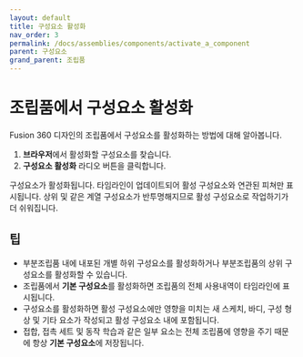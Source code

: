 ```yaml
---
layout: default
title: 구성요소 활성화
nav_order: 3
permalink: /docs/assemblies/components/activate_a_component
parent: 구성요소
grand_parent: 조립품
---
```

조립품에서 구성요소 활성화
==============

Fusion 360 디자인의 조립품에서 구성요소를 활성화하는 방법에 대해 알아봅니다.

1.  **브라우저**에서 활성화할 구성요소를 찾습니다.
2.  **구성요소 활성화** 라디오 버튼을 클릭합니다.

구성요소가 활성화됩니다. 타임라인이 업데이트되어 활성 구성요소와 연관된 피쳐만 표시됩니다. 상위 및 같은 계열 구성요소가 반투명해지므로 활성 구성요소로 작업하기가 더 쉬워집니다.

팁
-

*   부분조립품 내에 내포된 개별 하위 구성요소를 활성화하거나 부분조립품의 상위 구성요소를 활성화할 수 있습니다.
*   조립품에서 **기본 구성요소**를 활성화하면 조립품의 전체 사용내역이 타임라인에 표시됩니다.
*   구성요소를 활성화하면 활성 구성요소에만 영향을 미치는 새 스케치, 바디, 구성 형상 및 기타 요소가 작성되고 활성 구성요소 내에 포함됩니다.
*   접합, 접촉 세트 및 동작 학습과 같은 일부 요소는 전체 조립품에 영향을 주기 때문에 항상 **기본 구성요소**에 저장됩니다.